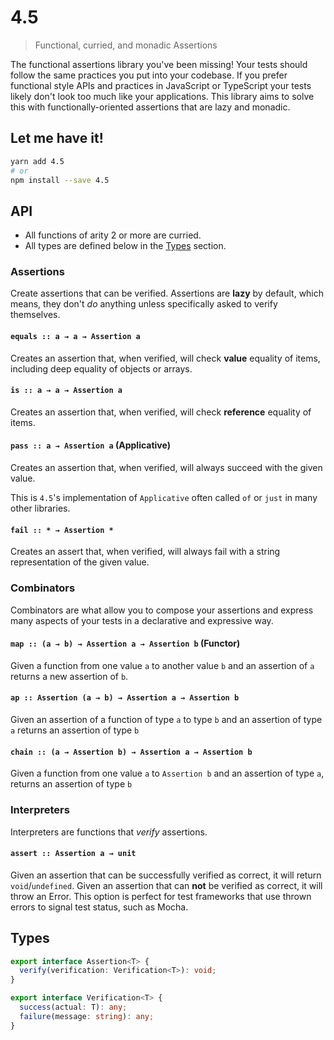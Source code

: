 # 4.5

> Functional, curried, and monadic Assertions

The functional assertions library you've been missing!
Your tests should follow the same practices you put into your codebase.
If you prefer functional style APIs and practices in JavaScript or TypeScript
your tests likely don't look too much like your applications. This library aims
to solve this with functionally-oriented assertions that are lazy and monadic.

## Let me have it!
```sh
yarn add 4.5
# or
npm install --save 4.5
```

## API

- All functions of arity 2 or more are curried.
- All types are defined below in the [Types](#types) section.

### Assertions

Create assertions that can be verified. Assertions are **lazy** by default, which
means, they don't *do* anything unless specifically asked to verify themselves.

#### `equals :: a → a → Assertion a`

Creates an assertion that, when verified, will check **value** equality of
items, including deep equality of objects or arrays.

#### `is :: a → a → Assertion a`

Creates an assertion that, when verified, will check **reference** equality of
items.

#### `pass :: a → Assertion a` (Applicative)

Creates an assertion that, when verified, will always succeed with the given
value.

This is `4.5`'s implementation of `Applicative` often called `of` or `just`
in many other libraries.

#### `fail :: * → Assertion *`

Creates an assert that, when verified, will always fail with a string
representation of the given value.

### Combinators

Combinators are what allow you to compose your assertions and express many
aspects of your tests in a declarative and expressive way.

#### `map :: (a → b) → Assertion a → Assertion b` (Functor)

Given a function from one value `a` to another value `b` and an assertion
of `a` returns a new assertion of `b`.

#### `ap :: Assertion (a → b) → Assertion a → Assertion b`

Given an assertion of a function of type `a` to type `b` and an assertion of
type `a` returns an assertion of type `b`

#### `chain :: (a → Assertion b) → Assertion a → Assertion b`

Given a function from one value `a` to `Assertion b` and an assertion of type `a`,
returns an assertion of type `b`

### Interpreters

Interpreters are functions that *verify* assertions.

#### `assert :: Assertion a → unit`

Given an assertion that can be successfully verified as correct, it will return
`void`/`undefined`. Given an assertion that can **not** be verified as correct,
it will throw an Error. This option is perfect for test frameworks that use
thrown errors to signal test status, such as Mocha.

## Types

```typescript
export interface Assertion<T> {
  verify(verification: Verification<T>): void;
}

export interface Verification<T> {
  success(actual: T): any;
  failure(message: string): any;
}
```